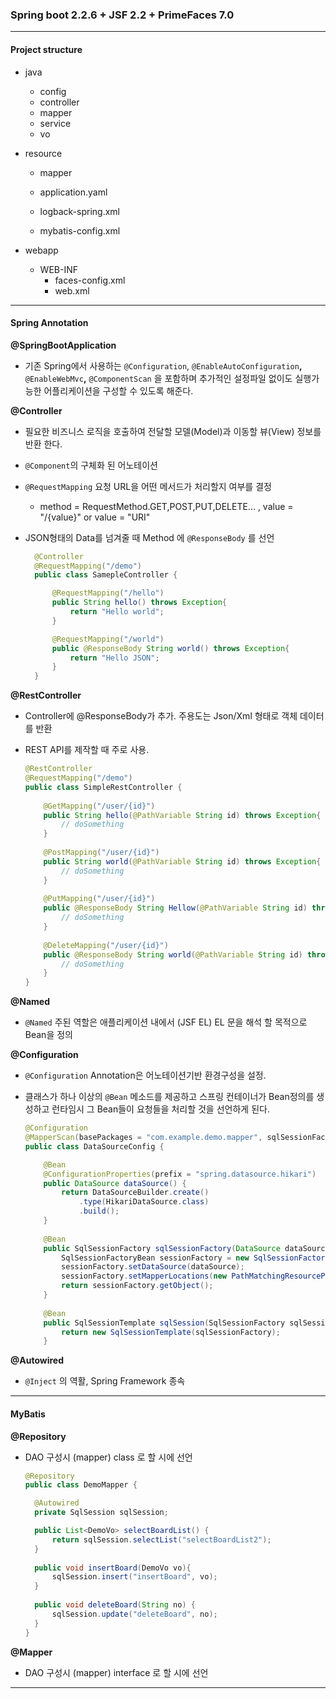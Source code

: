 ### Spring boot 2.2.6 + JSF 2.2 + PrimeFaces 7.0

---

#### Project structure

- java

  - config 
  - controller
  - mapper
  - service
  - vo

- resource

  - mapper

  - application.yaml
  - logback-spring.xml
  - mybatis-config.xml

- webapp

  - WEB-INF
    - faces-config.xml
    - web.xml

---

#### Spring Annotation

**@SpringBootApplication**	

- 기존 Spring에서 사용하는 `@Configuration`, `@EnableAutoConfiguration`**,** `@EnableWebMvc`**,** `@ComponentScan` 을 포함하며 추가적인 설정파일 없이도 실행가능한 어플리케이션을 구성할 수 있도록 해준다.

**@Controller**

- 필요한 비즈니스 로직을 호출하여 전달할 모델(Model)과 이동할 뷰(View) 정보를  반환 한다.
- `@Component`의 구체화 된 어노테이션
- `@RequestMapping` 요청 URL을 어떤 메서드가 처리할지 여부를 결정
  - method = RequestMethod.GET,POST,PUT,DELETE... , value = "/{value}" or value = "URI" 
- JSON형태의 Data를 넘겨줄 때 Method 에 `@ResponseBody` 를 선언

  ```java
    @Controller
    @RequestMapping("/demo")
    public class SamepleController {

        @RequestMapping("/hello")
        public String hello() throws Exception{
            return "Hello world";
        }

        @RequestMapping("/world")
        public @ResponseBody String world() throws Exception{
            return "Hello JSON";
        }
    }
  ```

**@RestController**

- Controller에 @ResponseBody가 추가. 주용도는 Json/Xml 형태로 객체 데이터를 반환

- REST API를 제작할 때 주로 사용.
  ```	java
  @RestController
  @RequestMapping("/demo")
  public class SimpleRestController {
   
      @GetMapping("/user/{id}")
      public String hello(@PathVariable String id) throws Exception{
          // doSomething
      }
   
      @PostMapping("/user/{id}")
      public String world(@PathVariable String id) throws Exception{
          // doSomething
      }
      
      @PutMapping("/user/{id}")
      public @ResponseBody String Hellow(@PathVariable String id) throws Exception{
          // doSomething
      }
      
      @DeleteMapping("/user/{id}")
      public @ResponseBody String world(@PathVariable String id) throws Exception{
          // doSomething
      } 
  }
  ```



**@Named**

-  `@Named` 주된 역할은 애플리케이션 내에서 (JSF EL) EL 문을 해석 할 목적으로 Bean을 정의


**@Configuration**

- `@Configuration` Annotation은 어노테이션기반 환경구성을 설정.

- 클래스가 하나 이상의 `@Bean` 메소드를 제공하고 스프링 컨테이너가 Bean정의를 생성하고 런타임시 그 Bean들이 요청들을 처리할 것을 선언하게 된다. 

  ```java
  @Configuration
  @MapperScan(basePackages = "com.example.demo.mapper", sqlSessionFactoryRef = "sqlSessionFactory")
  public class DataSourceConfig {
  
  	  @Bean
      @ConfigurationProperties(prefix = "spring.datasource.hikari")
      public DataSource dataSource() {
          return DataSourceBuilder.create()
              .type(HikariDataSource.class)
              .build();
      }
   
      @Bean
      public SqlSessionFactory sqlSessionFactory(DataSource dataSource, ApplicationContext applicationContext) throws Exception {
          SqlSessionFactoryBean sessionFactory = new SqlSessionFactoryBean();
          sessionFactory.setDataSource(dataSource);
          sessionFactory.setMapperLocations(new PathMatchingResourcePatternResolver().getResources("classpath:mapper/*.xml"));
          return sessionFactory.getObject();
      }
   
      @Bean
      public SqlSessionTemplate sqlSession(SqlSessionFactory sqlSessionFactory) throws Exception {
          return new SqlSessionTemplate(sqlSessionFactory);
      }
  ```

**@Autowired**

- `@Inject`  의 역활, Spring Framework 종속

---

####	MyBatis 

**@Repository**

- DAO 구성시 (mapper) class 로 할 시에 선언

  ``````java
  @Repository
  public class DemoMapper {
  
  	@Autowired
  	private SqlSession sqlSession;
  
  	public List<DemoVo> selectBoardList() {
  		return sqlSession.selectList("selectBoardList2");
  	}
  	
  	public void insertBoard(DemoVo vo){
  		sqlSession.insert("insertBoard", vo);
  	}
  	
  	public void deleteBoard(String no) {
  		sqlSession.update("deleteBoard", no);
  	}
  }
  ``````

**@Mapper**

- DAO 구성시 (mapper) interface 로 할 시에 선언

---




